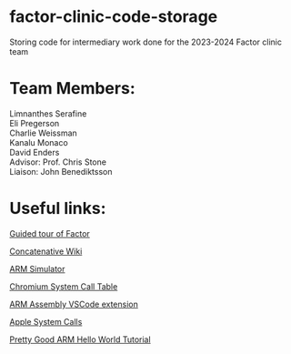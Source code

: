 # factor-clinic-code-storage

Storing code for intermediary work done for the 2023-2024 Factor clinic team

# Team Members:

Limnanthes Serafine\
Eli Pregerson\
Charlie Weissman\
Kanalu Monaco\
David Enders\
Advisor: Prof. Chris Stone\
Liaison: John Benediktsson

# Useful links:

[Guided tour of Factor](https://docs.factorcode.org/content/article-tour.html)

[Concatenative Wiki](https://concatenative.org/wiki/view/Factor/)

[ARM Simulator](http://163.238.35.161/~zhangs/arm64simulator/)

[Chromium System Call Table](https://chromium.googlesource.com/chromiumos/docs/+/HEAD/constants/syscalls.md)

[ARM Assembly VSCode extension](https://marketplace.visualstudio.com/items?itemName=dan-c-underwood.arm)

[Apple System Calls](https://opensource.apple.com/source/xnu/xnu-1504.3.12/bsd/kern/syscalls.master)

[Pretty Good ARM Hello World Tutorial](https://www.youtube.com/watch?v=d0OXp0zqIo0)
